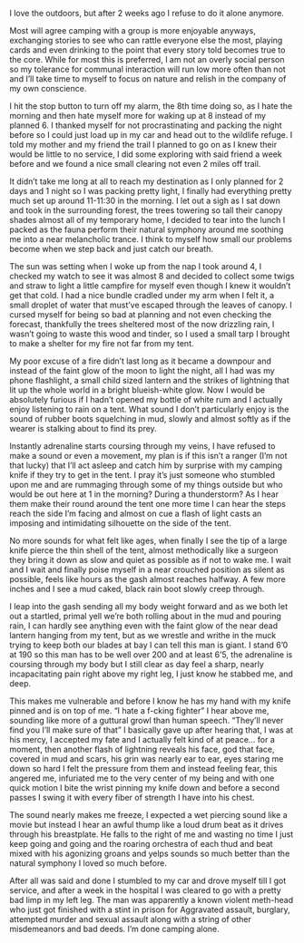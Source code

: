 I love the outdoors, but after 2 weeks ago I refuse to do it alone anymore. 

Most will agree camping with a group is more enjoyable anyways, exchanging stories to see who can rattle everyone else the most, playing cards and even drinking to the point that every story told becomes true to the core. While for most this is preferred, I am not an overly social person so my tolerance for communal interaction will run low more often than not and I’ll take time to myself to focus on nature and relish in the company of my own conscience.

I hit the stop button to turn off my alarm, the 8th time doing so, as I hate the morning and then hate myself more for waking up at 8 instead of my planned 6. I thanked myself for not procrastinating and packing the night before so I could just load up in my car and head out to the wildlife refuge. I told my mother and my friend the trail I planned to go on as I knew their would be little to no service, I did some exploring with said friend a week before and we found a nice small clearing not even 2 miles off trail.

It didn’t take me long at all to reach my destination as I only planned for 2 days and 1 night so I was packing pretty light, I finally had everything pretty much set up around 11-11:30 in the morning. I let out a sigh as I sat down and took in the surrounding forest, the trees towering so tall their canopy shades almost all of my temporary home, I decided to tear into the lunch I packed as the fauna perform their natural symphony around me soothing me into a near melancholic trance. I think to myself how small our problems become when we step back and just catch our breath.

The sun was setting when I woke up from the nap I took around 4, I checked my watch to see it was almost 8 and decided to collect some twigs and straw to light a little campfire for myself even though I knew it wouldn’t get that cold. I had a nice bundle cradled under my arm when I felt it, a small droplet of water that must’ve escaped through the leaves of canopy. I cursed myself for being so bad at planning and not even checking the forecast, thankfully the trees sheltered most of the now drizzling rain, I wasn’t going to waste this wood and tinder, so I used a small tarp I brought to make a shelter for my fire not far from my tent.

My poor excuse of a fire didn’t last long as it became a downpour and instead of the faint glow of the moon to light the night, all I had was my phone flashlight, a small child sized lantern and the strikes of lightning that lit up the whole world in a bright blueish-white glow. Now I would be absolutely furious if I hadn’t opened my bottle of white rum and I actually enjoy listening to rain on a tent. What sound I don’t particularly enjoy is the sound of rubber boots squelching in mud, slowly and almost softly as if the wearer is stalking about to find its prey.

Instantly adrenaline starts coursing through my veins, I have refused to make a sound or even a movement, my plan is if this isn’t a ranger (I’m not that lucky) that I’ll act asleep and catch him by surprise with my camping knife if they try to get in the tent. I pray it’s just someone who stumbled upon me and are rummaging through some of my things outside but who would be out here at 1 in the morning? During a thunderstorm? As I hear them make their round around the tent one more time I can hear the steps reach the side I’m facing and almost on cue a flash of light casts an imposing and intimidating silhouette on the side of the tent. 

No more sounds for what felt like ages, when finally I see the tip of a large knife pierce the thin shell of the tent, almost methodically like a surgeon they bring it down as slow and quiet as possible as if not to wake me. I wait and I wait and finally poise myself in a near crouched position as silent as possible, feels like hours as the gash almost reaches halfway. A few more inches and I see a mud caked, black rain boot slowly creep through.

I leap into the gash sending all my body weight forward and as we both let out a startled, primal yell we’re both rolling about in the mud and pouring rain, I can hardly see anything even with the faint glow of the near dead lantern hanging from my tent, but as we wrestle and writhe in the muck trying to keep both our blades at bay I can tell this man is giant. I stand 6’0 at 190 so this man has to be well over 200 and at least 6’5, the adrenaline is coursing through my body but I still clear as day feel a sharp, nearly incapacitating pain right above my right leg, I just know he stabbed me, and deep. 

This makes me vulnerable and before I know he has my hand with my knife pinned and is on top of me. “I hate a f-cking fighter” I hear above me, sounding like more of a guttural growl than human speech. “They’ll never find you I’ll make sure of that” I basically gave up after hearing that, I was at his mercy, I accepted my fate and I actually felt kind of at peace… for a moment, then another flash of lightning reveals his face, god that face, covered in mud and scars, his grin was nearly ear to ear, eyes staring me down so hard I felt the pressure from them and instead feeling fear, this angered me, infuriated me to the very center of my being and with one quick motion I bite the wrist pinning my knife down and before a second passes I swing it with every fiber of strength I have into his chest.

The sound nearly makes me freeze, I expected a wet piercing sound like a movie but instead I hear an awful thump like a loud drum beat as it drives through his breastplate. He falls to the right of me and wasting no time I just keep going and going and the roaring orchestra of each thud and beat mixed with his agonizing groans and yelps sounds so much better than the natural symphony I loved so much before.

After all was said and done I stumbled to my car and drove myself till I got service, and after a week in the hospital I was cleared to go with a pretty bad limp in my left leg. The man was apparently a known violent meth-head who just got finished with a stint in prison for Aggravated assault, burglary, attempted murder and sexual assault along with a string of other misdemeanors and bad deeds. I’m done camping alone.
